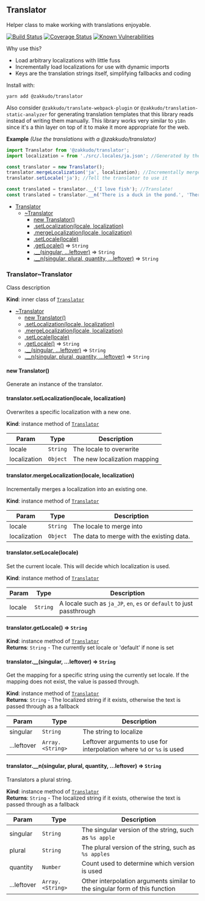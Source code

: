<a name="module_Translator"></a>

## Translator
Helper class to make working with translations enjoyable.

<p>
<a href="https://travis-ci.org/zakkudo/translator">
    <img src="https://travis-ci.org/zakkudo/translator.svg?branch=master"
         alt="Build Status" /></a>
<a href="https://coveralls.io/github/zakkudo/translator?branch=master">
    <img src="https://coveralls.io/repos/github/zakkudo/translator/badge.svg?branch=master"
         alt="Coverage Status" /></a>
<a href="https://snyk.io/test/github/zakkudo/translator">
    <img src="https://snyk.io/test/github/zakkudo/translator/badge.svg"
         alt="Known Vulnerabilities"
         data-canonical-src="https://snyk.io/test/github/zakkudo/translator"
         style="max-width:100%;" /></a>
</p>

Why use this?

- Load arbitrary localizations with little fuss
- Incrementally load localizations for use with dynamic imports
- Keys are the translation strings itself, simplifying fallbacks and coding

Install with:

```console
yarn add @zakkudo/translator
```

Also consider `@zakkudo/translate-webpack-plugin` or
`@zakkudo/translation-static-analyzer` for generating translation
templates that this library reads instead of writing them manually.
This library works very similar to `y18n` since it's a thin layer on
top of it to make it more appropriate for the web.

**Example** *(Use the translations with a @zakkudo/translator)*  
```js
import Translator from '@zakkudo/translator';
import localization = from './src/.locales/ja.json'; //Generated by the analyzer

const translator = new Translator();
translator.mergeLocalization('ja', localization); //Incrementally merge the localization
translator.setLocale('ja'); //Tell the translator to use it

const translated = translator.__('I love fish'); //Translate!
const translated = translator.__n('There is a duck in the pond.', 'There are %d ducks in the pond', 3); //Translate!
```

* [Translator](#module_Translator)
    * [~Translator](#module_Translator..Translator)
        * [new Translator()](#new_module_Translator..Translator_new)
        * [.setLocalization(locale, localization)](#module_Translator..Translator+setLocalization)
        * [.mergeLocalization(locale, localization)](#module_Translator..Translator+mergeLocalization)
        * [.setLocale(locale)](#module_Translator..Translator+setLocale)
        * [.getLocale()](#module_Translator..Translator+getLocale) ⇒ <code>String</code>
        * [.__(singular, ...leftover)](#module_Translator..Translator+__) ⇒ <code>String</code>
        * [.__n(singular, plural, quantity, ...leftover)](#module_Translator..Translator+__n) ⇒ <code>String</code>

<a name="module_Translator..Translator"></a>

### Translator~Translator
Class description

**Kind**: inner class of [<code>Translator</code>](#module_Translator)  

* [~Translator](#module_Translator..Translator)
    * [new Translator()](#new_module_Translator..Translator_new)
    * [.setLocalization(locale, localization)](#module_Translator..Translator+setLocalization)
    * [.mergeLocalization(locale, localization)](#module_Translator..Translator+mergeLocalization)
    * [.setLocale(locale)](#module_Translator..Translator+setLocale)
    * [.getLocale()](#module_Translator..Translator+getLocale) ⇒ <code>String</code>
    * [.__(singular, ...leftover)](#module_Translator..Translator+__) ⇒ <code>String</code>
    * [.__n(singular, plural, quantity, ...leftover)](#module_Translator..Translator+__n) ⇒ <code>String</code>

<a name="new_module_Translator..Translator_new"></a>

#### new Translator()
Generate an instance of the translator.

<a name="module_Translator..Translator+setLocalization"></a>

#### translator.setLocalization(locale, localization)
Overwrites a specific localization with a new one.

**Kind**: instance method of [<code>Translator</code>](#module_Translator..Translator)  

| Param | Type | Description |
| --- | --- | --- |
| locale | <code>String</code> | The locale to overwrite |
| localization | <code>Object</code> | The new localization mapping |

<a name="module_Translator..Translator+mergeLocalization"></a>

#### translator.mergeLocalization(locale, localization)
Incrementally merges a localization into an existing one.

**Kind**: instance method of [<code>Translator</code>](#module_Translator..Translator)  

| Param | Type | Description |
| --- | --- | --- |
| locale | <code>String</code> | The locale to merge into |
| localization | <code>Object</code> | The data to merge with the existing data. |

<a name="module_Translator..Translator+setLocale"></a>

#### translator.setLocale(locale)
Set the current locale. This will decide which localization is used.

**Kind**: instance method of [<code>Translator</code>](#module_Translator..Translator)  

| Param | Type | Description |
| --- | --- | --- |
| locale | <code>String</code> | A locale such as `ja_JP`, `en`, `es` or `default` to just passthrough |

<a name="module_Translator..Translator+getLocale"></a>

#### translator.getLocale() ⇒ <code>String</code>
**Kind**: instance method of [<code>Translator</code>](#module_Translator..Translator)  
**Returns**: <code>String</code> - The currently set locale or 'default' if none is set  
<a name="module_Translator..Translator+__"></a>

#### translator.__(singular, ...leftover) ⇒ <code>String</code>
Get the mapping for a specific string using the currently set locale.  If the mapping does
not exist, the value is passed through.

**Kind**: instance method of [<code>Translator</code>](#module_Translator..Translator)  
**Returns**: <code>String</code> - The localized string if it exists, otherwise the text is passed through as a fallback  

| Param | Type | Description |
| --- | --- | --- |
| singular | <code>String</code> | The string to localize |
| ...leftover | <code>Array.&lt;String&gt;</code> | Leftover arguments to use for interpolation where `%d` or `%s` is used |

<a name="module_Translator..Translator+__n"></a>

#### translator.__n(singular, plural, quantity, ...leftover) ⇒ <code>String</code>
Translators a plural string.

**Kind**: instance method of [<code>Translator</code>](#module_Translator..Translator)  
**Returns**: <code>String</code> - The localized string if it exists, otherwise the text is passed through as a fallback  

| Param | Type | Description |
| --- | --- | --- |
| singular | <code>String</code> | The singular version of the string, such as `%s apple` |
| plural | <code>String</code> | The plural version of the string, such as `%s apples` |
| quantity | <code>Number</code> | Count used to determine which version is used |
| ...leftover | <code>Array.&lt;String&gt;</code> | Other interpolation arguments similar to the singular form of this function |


